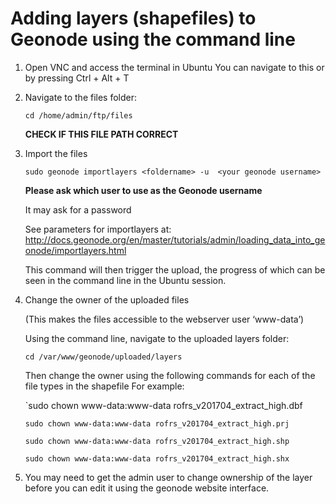 # Adding layers (shapefiles) to Geonode using the command line

1.  Open VNC and access the terminal in Ubuntu
    You can navigate to this or by pressing Ctrl + Alt + T

2.  Navigate to the files folder:

    `cd /home/admin/ftp/files`

    **CHECK IF THIS FILE PATH CORRECT**
    
3.  Import the files
    
    `sudo geonode importlayers <foldername> -u  <your geonode username>`
    
    **Please ask which user to use as the Geonode username**
    
    It may ask for a password

    See parameters for importlayers at: http://docs.geonode.org/en/master/tutorials/admin/loading_data_into_geonode/importlayers.html

    This command will then trigger the upload, the progress of which can be seen in the command line in the Ubuntu session.

4.  Change the owner of the uploaded files 

    (This makes the files accessible to the webserver user ‘www-data’)

    Using the command line, navigate to the uploaded layers folder:

    `cd /var/www/geonode/uploaded/layers`

    Then change the owner using the following commands for each of the file types in the shapefile
    For example:

    `sudo chown www-data:www-data rofrs_v201704_extract_high.dbf
    
    `sudo chown www-data:www-data rofrs_v201704_extract_high.prj`
    
    `sudo chown www-data:www-data rofrs_v201704_extract_high.shp`
    
    `sudo chown www-data:www-data rofrs_v201704_extract_high.shx`


5.  You may need to get the admin user to change ownership of the layer before you can edit it using the geonode website interface.
